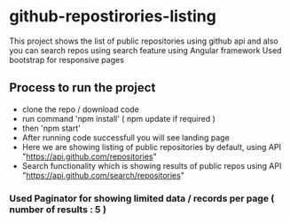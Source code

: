 # github-repostirories-listing
This project shows the list of public repositories using github api and also you can search repos using search feature using Angular framework
Used bootstrap for responsive pages

## Process to run the project
* clone the repo / download code <br>
* run command 'npm install' ( npm update if required ) <br>
* then 'npm start' <br>
* After running code successfull you will see landing page <br>
* Here we are showing listing of public repositories by default, using API "https://api.github.com/repositories" 
* Search functionality which is showing results of public repos using API "https://api.github.com/search/repositories"

### Used Paginator for showing limited data / records per page ( number of results : 5 )
